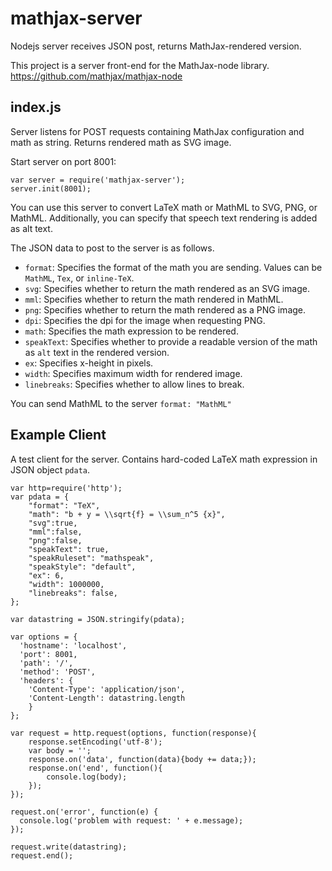 
# mathjax-server
Nodejs server receives JSON post, returns MathJax-rendered version.

This project is a server front-end for the MathJax-node library.
https://github.com/mathjax/mathjax-node

## index.js
Server listens for POST requests containing MathJax configuration and math as string. Returns rendered math as SVG image.

Start server on port 8001:

    var server = require('mathjax-server');
    server.init(8001);

You can use this server to convert LaTeX math or MathML to SVG, PNG, or MathML. Additionally, you can specify that speech text rendering is added as alt text.

The JSON data to post to the server is as follows.
- `format`: Specifies the format of the math you are sending. Values can be `MathML`, `Tex`, or `inline-TeX`.
- `svg`: Specifies whether to return the math rendered as an SVG image.
- `mml`: Specifies whether to return the math rendered in MathML.
- `png`: Specifies whether to return the math rendered as a PNG image.
- `dpi`: Specifies the dpi for the image when requesting PNG.
- `math`: Specifies the math expression to be rendered.
- `speakText`: Specifies whether to provide a readable version of the math as `alt` text in the rendered version.
- `ex`: Specifies x-height in pixels.
- `width`: Specifies maximum width for rendered image.
- `linebreaks`: Specifies whether to allow lines to break.

You can send MathML to the server `format: "MathML"`

## Example Client

A test client for the server. 
Contains hard-coded LaTeX math expression in JSON object `pdata`.

    var http=require('http');
    var pdata = {
        "format": "TeX",
        "math": "b + y = \\sqrt{f} = \\sum_n^5 {x}",
        "svg":true,
        "mml":false,
        "png":false,
        "speakText": true,
        "speakRuleset": "mathspeak",
        "speakStyle": "default",
        "ex": 6,
        "width": 1000000,
        "linebreaks": false,
    };

    var datastring = JSON.stringify(pdata);

    var options = {
      'hostname': 'localhost',
      'port': 8001,
      'path': '/',
      'method': 'POST',
      'headers': {
        'Content-Type': 'application/json',
        'Content-Length': datastring.length
        }
    };

    var request = http.request(options, function(response){
        response.setEncoding('utf-8');
        var body = '';
        response.on('data', function(data){body += data;});
        response.on('end', function(){
            console.log(body);
        });
    });

    request.on('error', function(e) {
      console.log('problem with request: ' + e.message);
    });

    request.write(datastring);
    request.end();



